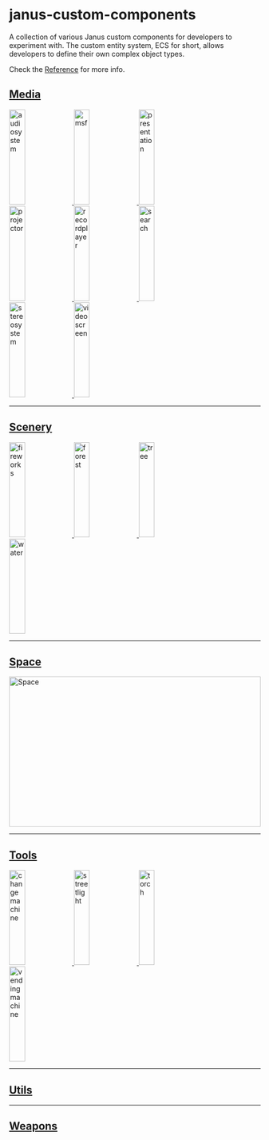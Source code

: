 # janus-custom-components

A collection of various Janus custom components for developers to experiment with. The custom entity system, ECS for short, allows developers to define their own complex object types.

Check the [Reference](https://github.com/jbaicoianu/janusweb/wiki/Scripting-Support-2.0) for more info.


## [Media](https://github.com/madjin/janus-custom-components/blob/master/media/index.md)

<a href="https://github.com/madjin/janus-custom-components/blob/master/media/index.md#audiosystem">
  <img alt="audiosystem" target="_blank" src="https://i.imgur.com/hRG420Y.jpg" height="190" width="25%">
</a>
<a href="https://github.com/madjin/janus-custom-components/blob/master/media/index.md#msf">
  <img alt="msf" target="_blank" src="https://i.imgur.com/MLTw2cc.jpg" height="190" width="25%">
</a>
<a href="https://github.com/madjin/janus-custom-components/blob/master/media/index.md#presentation">
  <img alt="presentation" target="_blank" src="https://i.imgur.com/YwRPjE7.jpg" height="190" width="25%">
</a>
<a href="https://github.com/madjin/janus-custom-components/blob/master/media/index.md#projector">
  <img alt="projector" target="_blank" src="https://i.imgur.com/LWTge35.jpg" height="190" width="25%">
</a>
<a href="https://github.com/madjin/janus-custom-components/blob/master/media/index.md#recordplayer">
  <img alt="recordplayer" target="_blank" src="https://i.imgur.com/gp57p35.jpg" height="190" width="25%">
</a>
<a href="https://github.com/madjin/janus-custom-components/blob/master/media/index.md#search">
  <img alt="search" target="_blank" src="https://i.imgur.com/aX9JBBB.jpg" height="190" width="25%">
</a>
<a href="https://github.com/madjin/janus-custom-components/blob/master/media/index.md#stereosystem">
  <img alt="stereosystem" target="_blank" src="https://i.imgur.com/e5myvoa.jpg" height="190" width="25%">
</a>
<a href="https://github.com/madjin/janus-custom-components/blob/master/media/index.md#videoscreen">
  <img alt="videoscreen" target="_blank" src="https://i.imgur.com/t5x8rxN.jpg" height="190" width="25%">
</a>

---

## [Scenery](https://github.com/madjin/janus-custom-components/blob/master/scenery/index.md)


<a href="https://github.com/madjin/janus-custom-components/blob/master/scenery/index.md#fireworks">
  <img alt="fireworks" target="_blank" src="https://i.imgur.com/u2CfwkY.gif" height="190" width="25%">
</a>
<a href="https://github.com/madjin/janus-custom-components/blob/master/scenery/index.md#forest">
  <img alt="forest" target="_blank" src="https://i.imgur.com/AsXKahc.jpg" height="190" width="25%">
</a>
<a href="https://github.com/madjin/janus-custom-components/blob/master/scenery/index.md#tree">
  <img alt="tree" target="_blank" src="https://i.imgur.com/039TxZW.jpg" height="190" width="25%">
</a>
<a href="https://github.com/madjin/janus-custom-components/blob/master/scenery/index.md#water">
  <img alt="water" target="_blank" src="https://i.imgur.com/iBCZi4q.jpg" height="190" width="25%">
</a>


---

## [Space](https://github.com/madjin/janus-custom-components/blob/master/space/index.md)


<a href="https://github.com/madjin/janus-custom-components/blob/master/space/index.md#space">
  <img alt="Space" target="_blank" src="https://i.imgur.com/dNwpMt6.jpg" height="300" width="100%">
</a>

---

## [Tools](https://github.com/madjin/janus-custom-components/blob/master/tools/index.md)

<a href="https://github.com/madjin/janus-custom-components/blob/master/tools/index.md#changemachine">
  <img alt="changemachine" target="_blank" src="https://i.imgur.com/Iq2gYXb.jpg" height="190" width="25%">
</a>
<a href="https://github.com/madjin/janus-custom-components/blob/master/tools/index.md#streetlight">
  <img alt="streetlight" target="_blank" src="https://i.imgur.com/m0ZRWvI.jpg" height="190" width="25%">
</a>
<a href="https://github.com/madjin/janus-custom-components/blob/master/tools/index.md#torch">
  <img alt="torch" target="_blank" src="https://i.imgur.com/jPwMkei.jpg" height="190" width="25%">
</a>
<a href="https://github.com/madjin/janus-custom-components/blob/master/tools/index.md#vendingmachine">
  <img alt="vendingmachine" target="_blank" src="https://i.imgur.com/XtkRRes.jpg" height="190" width="25%">
</a>

---

## [Utils](https://github.com/madjin/janus-custom-components/blob/master/utils/index.md)
<!--
<a href="https://vesta.janusvr.com/bepis/mansion">
  <img alt="bulletedlist" target="_blank" src="https://imgur.com/pQAQ4yt.gif" height="190" width="32%">
</a>
<a href="https://vesta.janusvr.com/bepis/mansion">
  <img alt="impostergroup" target="_blank" src="https://imgur.com/pQAQ4yt.gif" height="190" width="32%">
</a>
<a href="https://vesta.janusvr.com/bepis/mansion">
  <img alt="instancedobject" target="_blank" src="https://imgur.com/pQAQ4yt.gif" height="190" width="32%">
</a>
<a href="https://vesta.janusvr.com/bepis/mansion">
  <img alt="layout" target="_blank" src="https://imgur.com/pQAQ4yt.gif" height="190" width="32%">
</a>
<a href="https://vesta.janusvr.com/bepis/mansion">
  <img alt="objectfader" target="_blank" src="https://imgur.com/pQAQ4yt.gif" height="190" width="32%">
</a>
<a href="https://vesta.janusvr.com/bepis/mansion">
  <img alt="objectpool" target="_blank" src="https://imgur.com/pQAQ4yt.gif" height="190" width="32%">
</a>
<a href="https://vesta.janusvr.com/bepis/mansion">
  <img alt="pushbutton" target="_blank" src="https://imgur.com/pQAQ4yt.gif" height="190" width="32%">
</a>
<a href="https://vesta.janusvr.com/bepis/mansion">
  <img alt="showcase" target="_blank" src="https://imgur.com/pQAQ4yt.gif" height="190" width="32%">
</a>
<a href="https://vesta.janusvr.com/bepis/mansion">
  <img alt="slider" target="_blank" src="https://imgur.com/pQAQ4yt.gif" height="190" width="32%">
</a>
<a href="https://vesta.janusvr.com/bepis/mansion">
  <img alt="speechtext" target="_blank" src="https://imgur.com/pQAQ4yt.gif" height="190" width="32%">
</a>
<a href="https://vesta.janusvr.com/bepis/mansion">
  <img alt="teleporter" target="_blank" src="https://imgur.com/pQAQ4yt.gif" height="190" width="32%">
</a>
-->
---

## [Weapons](https://github.com/madjin/janus-custom-components/blob/master/weapons/index.md)

